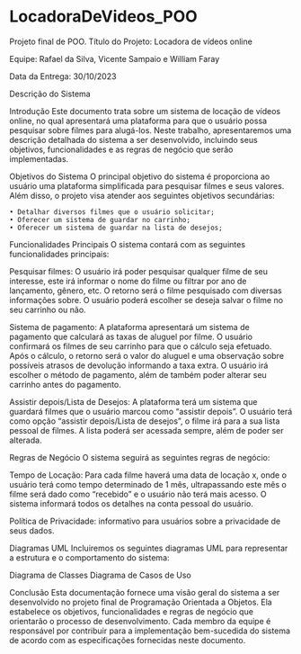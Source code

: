 # LocadoraDeVideos_POO
Projeto final de POO.
Título do Projeto: Locadora de vídeos online

Equipe: Rafael da Silva, Vicente Sampaio e William Faray

Data da Entrega: 30/10/2023

Descrição do Sistema

Introdução
Este documento trata sobre um sistema de locação de vídeos online, no qual apresentará uma plataforma para que o usuário possa pesquisar sobre filmes para alugá-los. Neste trabalho, apresentaremos uma descrição detalhada do sistema a ser desenvolvido, incluindo seus objetivos, funcionalidades e as regras de negócio que serão implementadas.

Objetivos do Sistema
O principal objetivo do sistema é proporciona ao usuário uma plataforma simplificada para pesquisar filmes e seus valores. Além disso, o projeto visa atender aos seguintes objetivos secundárias:

    • Detalhar diversos filmes que o usuário solicitar;
    • Oferecer um sistema de guardar no carrinho;
    • Oferecer um sistema de guardar na lista de desejos;

Funcionalidades Principais
O sistema contará com as seguintes funcionalidades principais:

Pesquisar filmes: O usuário irá poder pesquisar qualquer filme de seu interesse, este irá informar o nome do filme ou filtrar por ano de lançamento, gênero, etc. O retorno será o filme pesquisado com diversas informações sobre. O usuário poderá escolher se deseja salvar o filme no seu carrinho ou não.

Sistema de pagamento: A plataforma apresentará um sistema de pagamento que calculará as taxas de aluguel por filme. O usuário confirmará os filmes de seu carrinho para que o cálculo seja efetuado. Após o cálculo, o retorno será o valor do aluguel e uma observação sobre possíveis atrasos de devolução informando a taxa extra. O usuário irá escolher o método de pagamento, além de também poder alterar seu carrinho antes do pagamento.

Assistir depois/Lista de Desejos: A plataforma terá um sistema que guardará filmes que o usuário marcou como “assistir depois”. O usuário terá como opção “assistir depois/Lista de desejos”, o filme irá para a sua lista pessoal de filmes. A lista poderá ser acessada sempre, além de poder ser alterada.

Regras de Negócio
O sistema seguirá as seguintes regras de negócio:

Tempo de Locação: Para cada filme haverá uma data de locação x, onde o usuário terá como tempo determinado de 1 mês, ultrapassando este mês o filme será dado como “recebido” e o usuário não terá mais acesso. O sistema informará todos os detalhes na conta pessoal do usuário.

Política de Privacidade: informativo para usuários sobre a privacidade de seus dados.







Diagramas UML
Incluiremos os seguintes diagramas UML para representar a estrutura e o comportamento do sistema:

Diagrama de Classes
Diagrama de Casos de Uso


Conclusão
Esta documentação fornece uma visão geral do sistema a ser desenvolvido no projeto final de Programação Orientada a Objetos. Ela estabelece os objetivos, funcionalidades e regras de negócio que orientarão o processo de desenvolvimento. Cada membro da equipe é responsável por contribuir para a implementação bem-sucedida do sistema de acordo com as especificações fornecidas neste documento.
